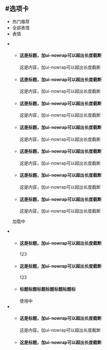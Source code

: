 #选项卡
---

<div class="ui-tab">
    <ul class="ui-tab-nav ui-border-b">
        <li class="current">热门推荐</li>
        <li>全部表情</li>
        <li>表情</li>
    </ul>
    <ul class="ui-tab-content" style="width: 300%;">
        <li>
            <ul class="ui-list ui-list-link ui-border-b">  
                <li>
                    <div class="ui-list-thumb ui-avatar-s">
                       <span style="background-image:url(http://placehold.sinaapp.com/?100*100)"></span>
                    </div>
                    <div class="ui-list-info ui-border-t">
                        <h4 class="ui-nowrap">这是标题，加ui-nowrap可以超出长度截断</h4>
                        <p class="ui-nowrap">这是内容，加ui-nowrap可以超出长度截断</p>
                    </div>
                </li>
                <li>
                    <div class="ui-list-thumb ui-avatar-s">
                        <span  style="background-image:url(http://placehold.sinaapp.com/?100*100)"></span>
                    </div>
                    <div class="ui-list-info ui-border-t">
                        <h4 class="ui-nowrap">这是标题，加ui-nowrap可以超出长度截断</h4>
                        <p class="ui-nowrap">这是内容，加ui-nowrap可以超出长度截断</p>
                  </div>
                </li>
                <li>
                    <div class="ui-list-thumb ui-avatar-s">
                        <span  style="background-image:url(http://placehold.sinaapp.com/?100*100)"></span>
                    </div>
                    <div class="ui-list-info ui-border-t">
                        <h4 class="ui-nowrap">这是标题，加ui-nowrap可以超出长度截断</h4>
                        <p class="ui-nowrap">这是内容，加ui-nowrap可以超出长度截断</p>
                  </div>
                </li>
                <li>
                    <div class="ui-list-thumb ui-avatar-s">
                        <span  style="background-image:url(http://placehold.sinaapp.com/?100*100)"></span>
                    </div>
                    <div class="ui-list-info ui-border-t">
                        <h4 class="ui-nowrap">这是标题，加ui-nowrap可以超出长度截断</h4>
                        <p class="ui-nowrap">这是内容，加ui-nowrap可以超出长度截断</p>
                  </div>
                </li>
                <li>
                    <div class="ui-list-thumb ui-avatar-s">
                        <span  style="background-image:url(http://placehold.sinaapp.com/?100*100)"></span>
                    </div>
                    <div class="ui-list-info ui-border-t">
                        <h4 class="ui-nowrap">这是标题，加ui-nowrap可以超出长度截断</h4>
                        <p class="ui-nowrap">这是内容，加ui-nowrap可以超出长度截断</p>
                  </div>
                </li>
                <li>
                    <div class="ui-list-thumb ui-avatar-s">
                        <span  style="background-image:url(http://placehold.sinaapp.com/?100*100)"></span>
                    </div>
                    <div class="ui-list-info ui-border-t">
                        <h4 class="ui-nowrap">这是标题，加ui-nowrap可以超出长度截断</h4>
                        <p class="ui-nowrap">这是内容，加ui-nowrap可以超出长度截断</p>
                  </div>
                </li>
                <li>
                    <div class="ui-list-thumb ui-avatar-s">
                        <span  style="background-image:url(http://placehold.sinaapp.com/?100*100)"></span>
                    </div>
                    <div class="ui-list-info ui-border-t">
                        <h4 class="ui-nowrap">这是标题，加ui-nowrap可以超出长度截断</h4>
                        <p class="ui-nowrap">这是内容，加ui-nowrap可以超出长度截断</p>
                  </div>
                </li>
            </ul>
            <div class="ui-loading-wrap">
                <p>加载中</p>
                <i class="ui-loading"></i>
            </div>
        </li>
        <li>
            <ul class="ui-list ui-list-text ui-border-b">
                <li class="ui-border-t">
                    <div class="ui-list-info">
                        <h4 class="ui-nowrap">这是标题，加ui-nowrap可以超出长度截断</h4>
                    </div>
                    <div class="ui-badge">123</div>
                </li>
                <li class="ui-border-t">
                    <div class="ui-list-info">
                        <h4 class="ui-nowrap">这是标题，加ui-nowrap可以超出长度截断</h4>
                    </div>
                    <div class="ui-badge-muted">123</div>
                </li>
                <li class="ui-border-t">
                    <div class="ui-list-info">
                       <h4>标题标题标题标题标题标题标</h4>
                    </div>
                    <div class="ui-list-action">使用中</div>
                </li>
            </ul>
        </li>
        <li>
            <ul class="ui-list ui-list-link ui-border-b">
                <li class="ui-border-t">
                    <div class="ui-list-img">
                        <span style="background-image:url(http://placehold.sinaapp.com/?200*136)"></span>
                    </div>
                    <div class="ui-list-info">
                        <h4 class="ui-nowrap">这是标题，加ui-nowrap可以超出长度截断</h4>
                        <p class="ui-nowrap">这是内容，加ui-nowrap可以超出长度截断</p>
                    </div>
                </li>
                <li class="ui-border-t">
                    <div class="ui-list-img">
                       <span style="background-image:url(http://placehold.sinaapp.com/?200*136)"></span>
                    </div>
                    <div class="ui-list-info">
                        <h4 class="ui-nowrap">这是标题，加ui-nowrap可以超出长度截断</h4>
                    </div>
                </li>
            </ul>
        </li>
    </ul>
</div>
<script>
var tab = new fz.Scroll('.ui-tab', {
    role: 'tab',
    interval: 3000
    //autoplay: true
});
tab.currentPage = 1;
$(tab.nav.children[0]).removeClass('current');
$(tab.nav.children[tab.currentPage]).addClass('current');
tab.scrollTo(-tab.itemWidth*tab.currentPage,0);
tab.on('beforeScrollStart', function(fromIndex, toIndex) {
    console.log(fromIndex, toIndex)
});

tab.on('scrollEnd', function() {
    console.log('end')
});  
</script>
